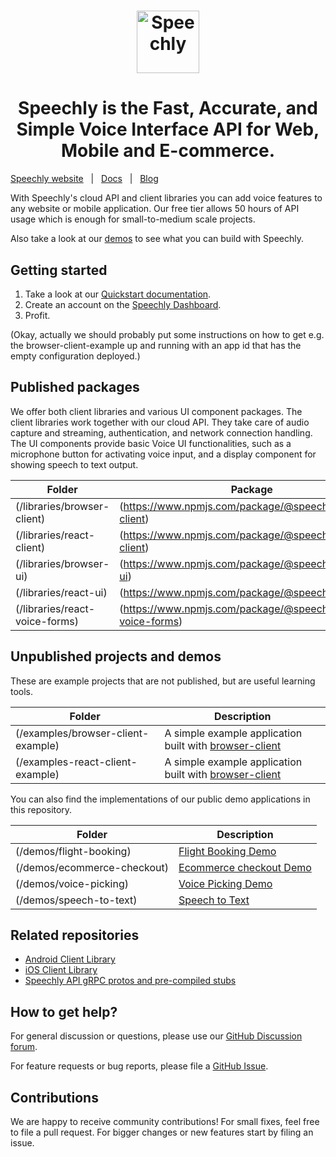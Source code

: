 <h1 align="center">
  <a href="https://www.speechly.com/?utm_source=github&utm_medium=speechly-speechly&utm_campaign=header"><img src="https://www.speechly.com/images/logo.png" height="100" alt="Speechly"></a>
</h1>
<h1 align="center">
Speechly is the Fast, Accurate, and Simple Voice Interface API for Web, Mobile and E-commerce.
</h1>

[Speechly website](https://www.speechly.com/?utm_source=github&utm_medium=speechly-api&utm_campaign=header)&nbsp;&nbsp;&nbsp;|&nbsp;&nbsp;&nbsp;[Docs](https://www.speechly.com/docs/?utm_source=github&utm_medium=speechly-api&utm_campaign=header)&nbsp;&nbsp;&nbsp;|&nbsp;&nbsp;&nbsp;[Blog](https://www.speechly.com/blog/?utm_source=github&utm_medium=speechly-api&utm_campaign=header)

With Speechly's cloud API and client libraries you can add voice features to any website or mobile application. Our free tier allows 50 hours of API usage which is enough for small-to-medium scale projects.

Also take a look at our [demos](https://www.speechly.com/demos/) to see what you can build with Speechly.

## Getting started

1. Take a look at our [Quickstart documentation](https://docs.speechly.com/quick-start/).
2. Create an account on the [Speechly Dashboard](https://www.speechly.com/dashboard).
3. Profit.

(Okay, actually we should probably put some instructions on how to get e.g. the browser-client-example up and running with an app id that has the empty configuration deployed.)

## Published packages
We offer both client libraries and various UI component packages. The client libraries work together with our cloud API. They take care of audio capture and streaming, authentication, and network connection handling. The UI components provide basic Voice UI functionalities, such as a microphone button for activating voice input, and a display component for showing speech to text output.

| Folder | Package |
| ------ | ------- |
| (/libraries/browser-client) | (https://www.npmjs.com/package/@speechly/browser-client) |
| (/libraries/react-client) | (https://www.npmjs.com/package/@speechly/react-client) |
| (/libraries/browser-ui) | (https://www.npmjs.com/package/@speechly/browser-ui) |
| (/libraries/react-ui) | (https://www.npmjs.com/package/@speechly/react-ui) |
| (/libraries/react-voice-forms) | (https://www.npmjs.com/package/@speechly/react-voice-forms) |

## Unpublished projects and demos
These are example projects that are not published, but are useful learning tools.

| Folder | Description |
| ------ | ------- |
| (/examples/browser-client-example) | A simple example application built with [browser-client](https://www.npmjs.com/package/@speechly/browser-client) |
| (/examples-react-client-example) | A simple example application built with [browser-client](https://www.npmjs.com/package/@speechly/react-client) |

You can also find the implementations of our public demo applications in this repository.

| Folder | Description |
| ------ | ------- |
| (/demos/flight-booking) | [Flight Booking Demo](https://speechly-demos.herokuapp.com/flight-booking) |
| (/demos/ecommerce-checkout) | [Ecommerce checkout Demo](https://speechly-demos.herokuapp.com/ecommerce-checkout) |
| (/demos/voice-picking) | [Voice Picking Demo](https://speechly-demos.herokuapp.com/voice-picking) |
| (/demos/speech-to-text) | [Speech to Text](https://speechly-demos.herokuapp.com/speech-to-text) |

## Related repositories
- [Android Client Library](https://github.com/speechly/android-client)
- [iOS Client Library](https://github.com/speechly/ios-client)
- [Speechly API gRPC protos and pre-compiled stubs](https://github.com/speechly/api)

## How to get help?

For general discussion or questions, please use our [GitHub Discussion forum](https://github.com/speechly/speechly/discussions).

For feature requests or bug reports, please file a [GitHub Issue](https://github.com/speechly/speechly/issues).

## Contributions

We are happy to receive community contributions! For small fixes, feel free to file a pull request. For bigger changes or new features start by filing an issue.
